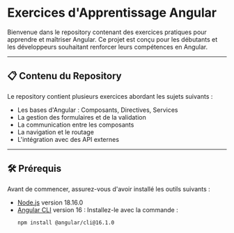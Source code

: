 # Exercices d'Apprentissage Angular

Bienvenue dans le repository contenant des exercices pratiques pour apprendre et maîtriser Angular. Ce projet est conçu pour les débutants et les développeurs souhaitant renforcer leurs compétences en Angular.

---

## 📋 Contenu du Repository

Le repository contient plusieurs exercices abordant les sujets suivants :

- Les bases d'Angular : Composants, Directives, Services
- La gestion des formulaires et de la validation
- La communication entre les composants
- La navigation et le routage
- L'intégration avec des API externes

---

## 🛠️ Prérequis

Avant de commencer, assurez-vous d'avoir installé les outils suivants :

- [Node.js](https://nodejs.org/) version 18.16.0 
- [Angular CLI](https://angular.io/cli) version 16 : Installez-le avec la commande :
  ```bash
  npm install @angular/cli@16.1.0
